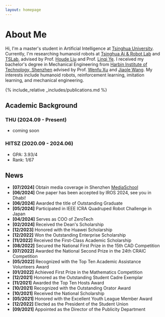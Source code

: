 ```yaml
---
layout: homepage
---
```


# About Me

Hi, I'm a master's student in Artificial Intelligence at [Tsinghua University](https://www.sigs.tsinghua.edu.cn/sjyxxyjy/list.htm). Currently, I'm researching humanoid robots at [Tsinghua Ai & Robot Lab](https://www.sigs.tsinghua.edu.cn/lhd/list.htm) and [TSLab](https://linqi-ye.github.io/), advised by Prof. [Houde Liu](https://www.sigs.tsinghua.edu.cn/lhd/list.htm) and Prof. [Linqi Ye](https://ai.shu.edu.cn/info/1074/1445.htm). I received my bachelor's degree in Mechanical Engineering from [Harbin Institute of Technology, Shenzhen](http://smea.hitsz.edu.cn/) advised by Prof. [Wenfu Xu](https://faculty.hitsz.edu.cn/xuwenfu) and [Jiaole Wang](https://faculty.hitsz.edu.cn/jlwang). My interests include humanoid robots, reinforcement learning, imitation learning, and mechanical engineering.

<!-- ## Research Interests

- **Computer Vision:** image recognition, image generation, video captioning
- **Machine Learning:** meta-learning, incremental learning, transfer learning -->


<!-- ## News

- **[Feb. 2020]** Our paper about incremental learning is accepted to CVPR 2020.
- **[Feb. 2020]** We will host the ACM Multimedia Asia 2020 conference in Singapore!
- **[Sept. 2019]** Our paper about few-shot learning is accepted to NeurIPS 2019.
- **[Mar. 2019]** Our paper about few-shot learning is accepted to CVPR 2019.
 -->

{% include_relative _includes/publications.md %}

## Academic Background

### THU (2024.09 - Present)
- coming soon

### HITSZ (2020.09 - 2024.06)
- GPA: 3.93/4
- Rank: 1/67


## News
- **[07/2024]** Obtain media coverage in Shenzhen [Media](https://m.dutenews.com/n/article/8256944?from=app&client=1&trace_id=173561447121344)[School](https://mp.weixin.qq.com/s/Y8rzfY00Lwh0maa6pamo6w)
- **[06/2024]** One paper has been accepted by IROS 2024, see you in Dhabi!
- **[06/2024]** Awarded the title of Outstanding Graduate
- **[05/2024]** Participated in IEEE ICRA Quadruped Robot Challenge in Japan
- **[04/2024]** Serves as COO of ZeroTech
- **[02/2024]** Received the Dean's Scholarship
- **[12/2023]** Honored with the Huawei Scholarship
- **[12/2022]** Won the Outstanding Enterprise Scholarship
- **[11/2022]** Received the First-Class Academic Scholarship
- **[08/2022]** Secured the National First Prize in the 15th CAD Competition
- **[07/2022]** Awarded the National Second Prize in the 24th CRAIC Competition
- **[05/2022]** Recognized with the Top Ten Academic Assistance Volunteers Award
- **[01/2022]** Achieved First Prize in the Mathematics Competition
- **[12/2021]** Honored as the Outstanding Student Cadre Exemplar
- **[11/2021]** Awarded the Top Ten Hosts Award
- **[10/2021]** Recognized with the Outstanding Orator Award
- **[10/2021]** Received the National Scholarship
- **[05/2021]** Honored with the Excellent Youth League Member Award
- **[12/2022]** Elected as the President of the Student Union
- **[09/2021]** Appointed as the Director of the Publicity Department


<!-- {% include_relative _includes/services.md %} -->
